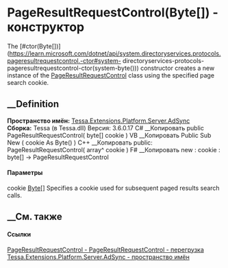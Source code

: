 # PageResultRequestControl(Byte[]) - конструктор
The
[#ctor(Byte[])](https://learn.microsoft.com/dotnet/api/system.directoryservices.protocols.pageresultrequestcontrol.-ctor#system-
directoryservices-protocols-pageresultrequestcontrol-ctor\(system-byte\(\)\))
constructor creates a new instance of the
[PageResultRequestControl](https://learn.microsoft.com/dotnet/api/system.directoryservices.protocols.pageresultrequestcontrol)
class using the specified page search cookie.
##  __Definition
 **Пространство имён:**
[Tessa.Extensions.Platform.Server.AdSync](N_Tessa_Extensions_Platform_Server_AdSync.htm)  
 **Сборка:** Tessa (в Tessa.dll) Версия: 3.6.0.17
C# __Копировать
     public PageResultRequestControl(
    	byte[] cookie
    )
VB __Копировать
     Public Sub New ( 
    	cookie As Byte()
    )
C++ __Копировать
     public:
    PageResultRequestControl(
    	array<unsigned char>^ cookie
    )
F# __Копировать
     new : 
            cookie : byte[] -> PageResultRequestControl
#### Параметры
cookie [Byte](https://learn.microsoft.com/dotnet/api/system.byte)[]
    Specifies a cookie used for subsequent paged results search calls.
##  __См. также
#### Ссылки
[PageResultRequestControl -
](T_Tessa_Extensions_Platform_Server_AdSync_PageResultRequestControl.htm)
[PageResultRequestControl -
перегрузка](Overload_Tessa_Extensions_Platform_Server_AdSync_PageResultRequestControl__ctor.htm)
[Tessa.Extensions.Platform.Server.AdSync - пространство
имён](N_Tessa_Extensions_Platform_Server_AdSync.htm)
